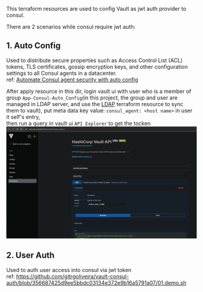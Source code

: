 This terraform resources are used to config Vault as jwt auth provider to consul.

There are 2 scenarios while consul require jwt auth:
## 1. Auto Config
Used to distribute secure properties such as Access Control List (ACL) tokens, TLS certificates, gossip encryption keys, and other configuration settings to all Consul agents in a datacenter.  
ref: [Automate Consul agent security with auto config](https://developer.hashicorp.com/consul/tutorials/archive/docker-compose-auto-config)  

After apply resource in this dir, login vault ui with user who is a member of group `App-Consul-Auto_Config`(in this project, the group and user are managed in LDAP server, and use the [LDAP](../../LDAP/) terraform resource to sync them to vault), put meta data key value: `consul_agent: <host name>` in user it self's entry,  
then run a query in vault ui `API Explorer` to get the tocken
![](api_explorer.png)

## 2. User Auth
Used to auth user access into consul via jwt token  
ref: https://github.com/gitrgoliveira/vault-consul-auth/blob/356687425d9ee5bbdc03134e372e9b16a5791a07/01.demo.sh